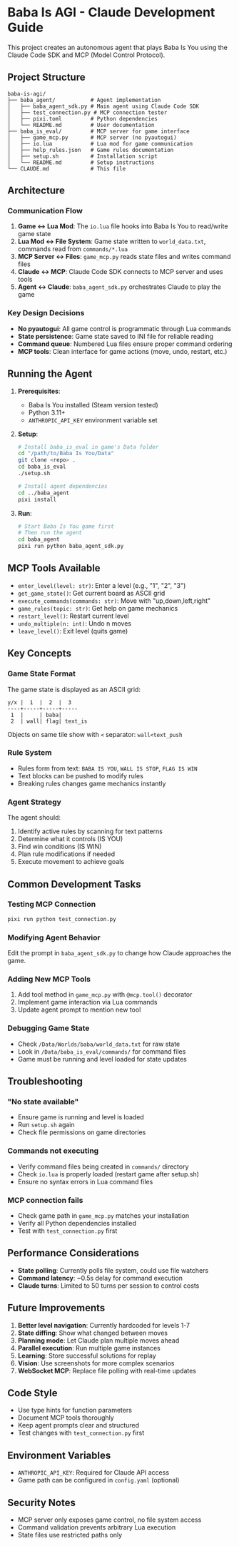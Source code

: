 # Baba Is AGI - Claude Development Guide

This project creates an autonomous agent that plays Baba Is You using the Claude Code SDK and MCP (Model Control Protocol).

## Project Structure

```
baba-is-agi/
├── baba_agent/           # Agent implementation
│   ├── baba_agent_sdk.py # Main agent using Claude Code SDK
│   ├── test_connection.py # MCP connection tester
│   ├── pixi.toml         # Python dependencies
│   └── README.md         # User documentation
├── baba_is_eval/         # MCP server for game interface
│   ├── game_mcp.py       # MCP server (no pyautogui)
│   ├── io.lua            # Lua mod for game communication
│   ├── help_rules.json   # Game rules documentation
│   ├── setup.sh          # Installation script
│   └── README.md         # Setup instructions
└── CLAUDE.md             # This file
```

## Architecture

### Communication Flow
1. **Game ↔ Lua Mod**: The `io.lua` file hooks into Baba Is You to read/write game state
2. **Lua Mod ↔ File System**: Game state written to `world_data.txt`, commands read from `commands/*.lua`
3. **MCP Server ↔ Files**: `game_mcp.py` reads state files and writes command files
4. **Claude ↔ MCP**: Claude Code SDK connects to MCP server and uses tools
5. **Agent ↔ Claude**: `baba_agent_sdk.py` orchestrates Claude to play the game

### Key Design Decisions
- **No pyautogui**: All game control is programmatic through Lua commands
- **State persistence**: Game state saved to INI file for reliable reading
- **Command queue**: Numbered Lua files ensure proper command ordering
- **MCP tools**: Clean interface for game actions (move, undo, restart, etc.)

## Running the Agent

1. **Prerequisites**:
   - Baba Is You installed (Steam version tested)
   - Python 3.11+
   - `ANTHROPIC_API_KEY` environment variable set

2. **Setup**:
   ```bash
   # Install baba_is_eval in game's Data folder
   cd "/path/to/Baba Is You/Data"
   git clone <repo> .
   cd baba_is_eval
   ./setup.sh
   
   # Install agent dependencies
   cd ../baba_agent
   pixi install
   ```

3. **Run**:
   ```bash
   # Start Baba Is You game first
   # Then run the agent
   cd baba_agent
   pixi run python baba_agent_sdk.py
   ```

## MCP Tools Available

- `enter_level(level: str)`: Enter a level (e.g., "1", "2", "3")
- `get_game_state()`: Get current board as ASCII grid
- `execute_commands(commands: str)`: Move with "up,down,left,right"
- `game_rules(topic: str)`: Get help on game mechanics
- `restart_level()`: Restart current level
- `undo_multiple(n: int)`: Undo n moves
- `leave_level()`: Exit level (quits game)

## Key Concepts

### Game State Format
The game state is displayed as an ASCII grid:
```
y/x |  1  |  2  |  3  
----+-----+-----+-----
 1  |     | baba|     
 2  | wall| flag| text_is
```

Objects on same tile show with `<` separator: `wall<text_push`

### Rule System
- Rules form from text: `BABA IS YOU`, `WALL IS STOP`, `FLAG IS WIN`
- Text blocks can be pushed to modify rules
- Breaking rules changes game mechanics instantly

### Agent Strategy
The agent should:
1. Identify active rules by scanning for text patterns
2. Determine what it controls (IS YOU)
3. Find win conditions (IS WIN)
4. Plan rule modifications if needed
5. Execute movement to achieve goals

## Common Development Tasks

### Testing MCP Connection
```bash
pixi run python test_connection.py
```

### Modifying Agent Behavior
Edit the prompt in `baba_agent_sdk.py` to change how Claude approaches the game.

### Adding New MCP Tools
1. Add tool method in `game_mcp.py` with `@mcp.tool()` decorator
2. Implement game interaction via Lua commands
3. Update agent prompt to mention new tool

### Debugging Game State
- Check `/Data/Worlds/baba/world_data.txt` for raw state
- Look in `/Data/baba_is_eval/commands/` for command files
- Game must be running and level loaded for state updates

## Troubleshooting

### "No state available"
- Ensure game is running and level is loaded
- Run `setup.sh` again
- Check file permissions on game directories

### Commands not executing
- Verify command files being created in `commands/` directory
- Check `io.lua` is properly loaded (restart game after setup.sh)
- Ensure no syntax errors in Lua command files

### MCP connection fails
- Check game path in `game_mcp.py` matches your installation
- Verify all Python dependencies installed
- Test with `test_connection.py` first

## Performance Considerations

- **State polling**: Currently polls file system, could use file watchers
- **Command latency**: ~0.5s delay for command execution
- **Claude turns**: Limited to 50 turns per session to control costs

## Future Improvements

1. **Better level navigation**: Currently hardcoded for levels 1-7
2. **State diffing**: Show what changed between moves
3. **Planning mode**: Let Claude plan multiple moves ahead
4. **Parallel execution**: Run multiple game instances
5. **Learning**: Store successful solutions for replay
6. **Vision**: Use screenshots for more complex scenarios
7. **WebSocket MCP**: Replace file polling with real-time updates

## Code Style

- Use type hints for function parameters
- Document MCP tools thoroughly 
- Keep agent prompts clear and structured
- Test changes with `test_connection.py` first

## Environment Variables

- `ANTHROPIC_API_KEY`: Required for Claude API access
- Game path can be configured in `config.yaml` (optional)

## Security Notes

- MCP server only exposes game control, no file system access
- Command validation prevents arbitrary Lua execution
- State files use restricted paths only